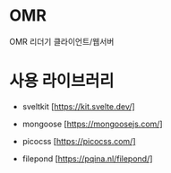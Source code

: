 # OMR
OMR 리더기 클라이언트/웹서버

# 사용 라이브러리
- sveltkit [https://kit.svelte.dev/]
- mongoose [https://mongoosejs.com/]

- picocss [https://picocss.com/]
- filepond [https://pqina.nl/filepond/]